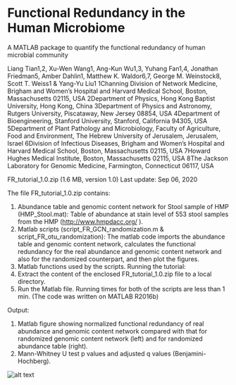# Functional Redundancy in the Human Microbiome

A MATLAB package to quantify the functional redundancy of human microbial community

Liang Tian1,2, Xu-Wen Wang1, Ang-Kun Wu1,3, Yuhang Fan1,4, Jonathan Friedman5, Amber Dahlin1, Matthew K. Waldor6,7, George M. Weinstock8, Scott T. Weiss1 & Yang-Yu Liu1
1Channing Division of Network Medicine, Brigham and Women’s Hospital and Harvard Medical School, Boston, Massachusetts 02115, USA
2Department of Physics, Hong Kong Baptist University, Hong Kong, China
3Department of Physics and Astronomy, Rutgers University, Piscataway, New Jersey 08854, USA
4Department of Bioengineering, Stanford University, Stanford, California 94305, USA
5Department of Plant Pathology and Microbiology, Faculty of Agriculture, Food and Environment, The Hebrew University of Jerusalem, Jerusalem, Israel
6Division of Infectious Diseases, Brigham and Women’s Hospital and Harvard Medical School, Boston, Massachusetts 02115, USA
7Howard Hughes Medical Institute, Boston, Massachusetts 02115, USA
8The Jackson Laboratory for Genomic Medicine, Farmington, Connecticut 06117, USA 

FR_tutorial_1.0.zip  (1.6 MB, version 1.0)
Last update: Sep 06, 2020

The file FR_tutorial_1.0.zip contains: 
1) Abundance table and genomic content network for Stool sample of HMP (HMP_Stool.mat): Table of abundance at stain level of 553 stool samples from the HMP (http://www.hmpdacc.org/ ).
2) Matlab scripts (script_FR_GCN_randomization.m & script_FR_otu_randomization): The matlab code imports the abundance table and genomic content network, calculates the functional redundancy for the real abundance and genomic content network and also for the randomized counterpart, and then plot the figures.
3) Matlab functions used by the scripts.
Running the tutorial:
1) Extract the content of the enclosed FR_tutorial_1.0.zip file to a local directory.
2) Run the Matlab file. Running times for both of the scripts are less than 1 min. 
(The code was written on MATLAB R2016b)

Output:
1) Matlab figure showing normalized functional redundancy of real abundance and genomic content network compared with that for randomized genomic content network (left) and for randomized abundance table (right).
2) Mann-Whitney U test p values and adjusted q values (Benjamini-Hochberg).
 
![alt text](https://github.com/liangtian85/FR/FR_figure.PNG?raw=true)
